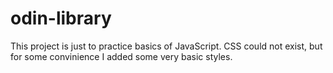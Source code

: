 # odin-library
This project is just to practice basics of JavaScript. CSS could not exist, but for some convinience I added some very basic styles.
